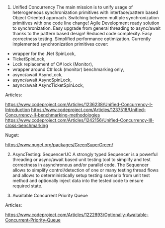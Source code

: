1) Unified Concurrency
The main mission is to unify usage of heterogeneous synchronization primitives with interface/pattern based Object Oriented approach. Switching between multiple synchronization primitives with one code line change! Agile Development ready solution to synchronization. Easy upgrade from general threading to async/await thanks to the pattern based design! Reduced code complexity. Easy correctness testing. Simplified performance optimization. Currently implemented synchronization primitives cover:
  
  - wrapper for the .Net SpinLock,
  - TicketSpinLock,
  - Lock replacement of C# lock (Monitor),
  - wrapper around C# lock (monitor) benchmarking only,
  - async/await AsyncLock,
  - async/await AsyncSpinLock,
  - async/await AsyncTicketSpinLock,
  
  
  Articles:
  
  https://www.codeproject.com/Articles/1236238/Unified-Concurrency-I-Introduction
  https://www.codeproject.com/Articles/1237518/Unified-Concurrency-II-benchmarking-methodologies
  https://www.codeproject.com/Articles/1242156/Unified-Concurrency-III-cross-benchmarking
  
  Nuget:
  
  https://www.nuget.org/packages/GreenSuperGreen/


2) AsyncTesting: SequencerUC
A strongly typed Sequencer is a powerful threading or async/await based unit testing tool to simplify and test correctness in asynchronous and/or parallel code. The Sequencer allows to simplify control/detection of one or many testing thread flows and allows to deterministically setup testing scenario from unit test method and optionally inject data into the tested code to ensure required state.


3) Awaitable Concurrent Priority Queue
  
  Articles:
  
  https://www.codeproject.com/Articles/1222893/Optionally-Awaitable-Concurrent-Priority-Queue
